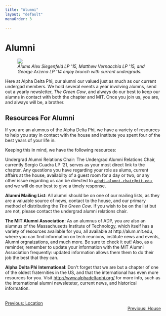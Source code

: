 ```yaml
---
title: "Alumni"
layout: "default"
menuOrder: 3

---
```


<div class="content container">

<h1>Alumni</h1>

<figure>
<img src="/images/Alumni_brunch.jpg">
<figcaption><em>Alums Alex Siegenfeld LP '15, Matthew Vernacchia LP '15, and George Arzeno LP '14 enjoy brunch with current undergrads.</em></figcaption>
</figure>

<p>Here at Alpha Delta Phi, our alumni our valued just as much as our current undergad members. We hold several events a year involving alumns, send out a yearly newsletter, <i>The Green Cow</i>, and always do our best to keep our alumns in contact with both the chapter and MIT. Once you join us, you are, and always will be, a brother. </p>

<h2> Resources For Alumni </h2> 

<p>If you are an alumnus of the Alpha Delta Phi, we have a variety of resources to help you stay in contact with the house and institute you spent four of the best years of your life in.</p>

<p>Keeping this in mind, we have the following resources: </p>

<p>Undergrad Alumni Relations Chair: The Undergrad Alumni Relations Chair, currently Sergio Cuadra LP '21, serves as your most direct link to the chapter. Any questions you have regarding your role as alums, current affairs at the house, availabilty of a guest room for a day or two, or any other issue regarding us can be directed to <a href="mailto:adpdi-alumni-chair@mit.edu"><code>adpdi-alumni-chair@mit.edu</code></a>, and we will do our best to give a timely response. </p>

<p>
<b>Alumni Mailing List</b>: All alumni should be on one of our mailing lists, as they are a valuable source of news, contact to the house, and our primary method of distributing the <i>The Green Cow</i>. If you wish to be on the list but are not, please contact the undergrad alumni relations chair. 
</p>
<p>
<b>The MIT Alumni Association</b>: As an alumnus of ADP, you are also an alumnus of the Massachusetts Institute of Technology, which itself has a variety of resources available for you, all available at http://alum.mit.edu, where you can find information on tech reunions, institute news and events, Alumni orgnaizations, and much more. Be sure to check it out! Also, as a reminder, remember to update your information with the MIT Alumni Association frequently: updated information allows them them to do their job the best that they can.</p>

<p>
<b>Alpha Delta Phi International</b>: Don't forget that we are but a chapter of one of the oldest fraternities in the US, and that the international has even more resources for you. Visit <a href="http://www.alphadeltaphi.org/">http://www.alphadeltaphi.org/</a> for more info, such as the international alumni newsleteter, current news, and historical information. </p>
  <br />
<div align="left" class="prev">
  <a href="/Location.html">Previous: Location</a>
</div>
<div align="right" class="next">
  <a href="/House.html">Previous: House</a>
</div>
